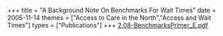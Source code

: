 +++
title = "A Background Note On Benchmarks For Wait Times"
date = 2005-11-14
themes = ["Access to Care in the North","Access and Wait Times"]
types = ["Publications"]
+++
[2.08-BenchmarksPrimer_E.pdf](/files/2.08-BenchmarksPrimer_E.pdf)
